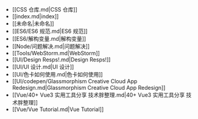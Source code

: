 - [[CSS 仓库.md|CSS 仓库]]
- [[index.md|index]]
- [[未命名|未命名]]
- [[ES6/ES6 规范.md|ES6 规范]]
- [[ES6/解构变量.md|解构变量]]
- [[Node/问题解决.md|问题解决]]
- [[Tools/WebStorm.md|WebStorm]]
- [[UI/Design Resps!.md|Design Resps!]]
- [[UI/UI 设计.md|UI 设计]]
- [[UI/色卡如何使用.md|色卡如何使用]]
- [[UI/codepen/Glassmorphism Creative Cloud App Redesign.md|Glassmorphism Creative Cloud App Redesign]]
- [[Vue/40+ Vue3 实用工具分享  技术胖整理.md|40+ Vue3 实用工具分享  技术胖整理]]
- [[Vue/Vue Tutorial.md|Vue Tutorial]]
